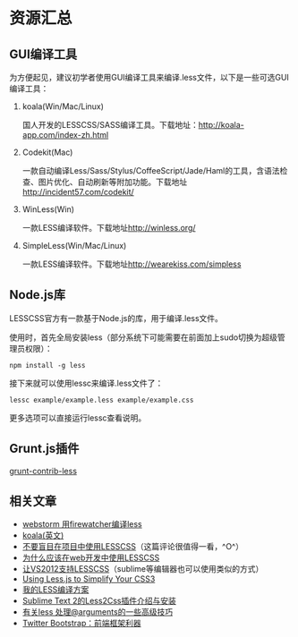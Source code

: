 # 资源汇总

## GUI编译工具

为方便起见，建议初学者使用GUI编译工具来编译.less文件，以下是一些可选GUI编译工具：

1. koala(Win/Mac/Linux)

	国人开发的LESSCSS/SASS编译工具。下载地址：<http://koala-app.com/index-zh.html>
2. Codekit(Mac)

	一款自动编译Less/Sass/Stylus/CoffeeScript/Jade/Haml的工具，含语法检查、图片优化、自动刷新等附加功能。下载地址<http://incident57.com/codekit/>
3. WinLess(Win)

	一款LESS编译软件。下载地址<http://winless.org/>
4. SimpleLess(Win/Mac/Linux)

	一款LESS编译软件。下载地址<http://wearekiss.com/simpless>

## Node.js库

LESSCSS官方有一款基于Node.js的库，用于编译.less文件。

使用时，首先全局安装less（部分系统下可能需要在前面加上sudo切换为超级管理员权限）：

	npm install -g less

接下来就可以使用lessc来编译.less文件了：

	lessc example/example.less example/example.css

更多选项可以直接运行lessc查看说明。

## Grunt.js插件

[grunt-contrib-less](https://github.com/gruntjs/grunt-contrib-less)

## 相关文章

- [webstorm 用firewatcher编译less](http://www.cnblogs.com/enix/archive/2013/06/07/3123899.html)
- [koala(英文)](http://www.webresourcesdepot.com/desktop-compiler-for-less-sass-compass-and-coffeescript-koala/)
- [不要盲目在项目中使用LESSCSS](http://www.cnblogs.com/hooray/archive/2011/12/02/2272212.html)（这篇评论很值得一看，^O^）
- [为什么应该在web开发中使用LESSCSS](http://blog.ryanye.me/2012/10/06/why-you-should-use-lesscss/)
- [让VS2012支持LESSCSS](http://oklai.name/2012/08/%E8%AE%A9vs2012%E6%94%AF%E6%8C%81less-css/)（sublime等编辑器也可以使用类似的方式）
- [Using Less.js to Simplify Your CSS3](http://designshack.net/articles/css/using-less-js-to-simplify-your-css3)
- [我的LESS编译方案](http://www.cnblogs.com/gewei/p/3242558.html)
- [Sublime Text 2的Less2Css插件介绍与安装](http://fdream.net/blog/article/783.aspx)
- [有关less 处理@arguments的一些高级技巧](http://www.cnblogs.com/rubylouvre/p/3207573.html)
- [Twitter Bootstrap：前端框架利器](http://www.programmer.com.cn/13861/)